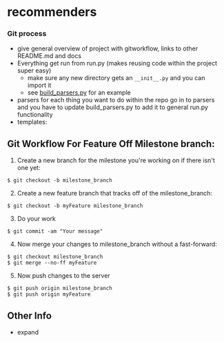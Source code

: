 # recommenders

### Git process 
- give general overview of project with gitworkflow, links to other README.md and docs 
- Everything get run from run.py (makes reusing code within the project super easy)
  - make sure any new directory gets an ``` __init__.py ``` and you can import it 
  - see [build_parsers.py](src/parsers/build_parsers.py) for an example
- parsers for each thing you want to do within the repo go in to parsers and you have to update build_parsers.py to add it to general run.py functionality
- templates:
  <!-- - [msr.md](.gitlab/issue_templates/msr.md)
  - [results.md](.gitlab/issue_templates/results.md)
  - [feature.md](.gitlab/issue_templates/feature.md)
  - [bug_report.md](.gitlab/issue_templates/bug_report.md)
  - [meeting_minutes.md](.gitlab/issue_templates/msr.md) -->

## Git Workflow For Feature Off Milestone branch:

1. Create a new branch for the milestone you're working on if there isn't one yet: 
```
$ git checkout -b milestone_branch
```

2. Create a new feature branch that tracks off of the milestone_branch: 
```
$ git checkout -b myFeature milestone_branch 
```

3. Do your work
```
$ git commit -am "Your message"
```

4. Now merge your changes to milestone_branch without a fast-forward: 
```
$ git checkout milestone_branch
$ git merge --no-ff myFeature
```

5. Now push changes to the server
```
$ git push origin milestone_branch
$ git push origin myFeature
```
## Other Info
- expand

